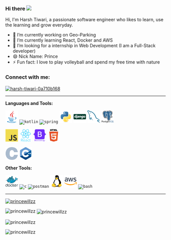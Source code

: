 ### Hi there <img src="https://raw.githubusercontent.com/MartinHeinz/MartinHeinz/master/wave.gif" width="30px">

<!-- **princewillzz/princewillzz** is a ✨ _special_ ✨ repository because its `README.md` (this file) appears on your GitHub profile. -->

Hi, I'm Harsh Tiwari, a passionate software engineer who likes to learn, use the learning and grow everyday.

-   🔭 I’m currently working on Geo-Parking
-   🌱 I’m currently learning React, Docker and AWS
-   👯 I’m looking for a internship in Web Development (I am a Full-Stack developer)
    <!-- - 👯 I’m looking to collaborate on ... -->
    <!-- - 🤔 I’m looking for help with ... -->
    <!-- - 💬 Ask me about ... -->
    <!-- - 📫 How to reach me: ... -->
-   😄 Nick Name: Prince
-   ⚡ Fun fact: I love to play volleyball and spend my free time with nature

<h3 align="left">Connect with me:</h3>
<p align="left">
<a href="https://linkedin.com/in/harsh-tiwari-0a710b168" target="blank"><img align="center" src="https://cdn.jsdelivr.net/npm/simple-icons@3.0.1/icons/linkedin.svg" alt="harsh-tiwari-0a710b168" height="30" width="40" /></a>
</p>

<hr/>


**Languages and Tools:**

<code><img src="https://raw.githubusercontent.com/devicons/devicon/master/icons/java/java-original.svg" alt="c" width="40" height="40"/></code>
<code><img src="https://www.vectorlogo.zone/logos/kotlinlang/kotlinlang-icon.svg" alt="kotlin" width="40" height="40"/></code>
<code><img src="https://www.vectorlogo.zone/logos/springio/springio-icon.svg" alt="spring" width="40" height="40"/></code>
<code><img src="https://raw.githubusercontent.com/devicons/devicon/master/icons/python/python-original.svg" alt="c" width="40" height="40"/></code>
<code><img src="https://raw.githubusercontent.com/devicons/devicon/master/icons/django/django-original.svg" alt="c" width="40" height="40"/></code>
<code><img src="https://raw.githubusercontent.com/devicons/devicon/master/icons/mysql/mysql-original.svg" alt="c" width="40" height="40"/></code>
<code><img src="https://raw.githubusercontent.com/devicons/devicon/master/icons/postgresql/postgresql-original-wordmark.svg" alt="c" width="40" height="40"/></code>

<code><img src="https://raw.githubusercontent.com/devicons/devicon/master/icons/javascript/javascript-original.svg" alt="c" width="40" height="40"/></code>
<code><img src="https://raw.githubusercontent.com/devicons/devicon/master/icons/react/react-original-wordmark.svg" alt="c" width="40" height="40"/></code>
<code><img src="https://raw.githubusercontent.com/devicons/devicon/master/icons/bootstrap/bootstrap-plain-wordmark.svg" alt="bootstrap" width="40" height="40"/></code>
<code><img src="https://raw.githubusercontent.com/devicons/devicon/master/icons/html5/html5-original-wordmark.svg" alt="html5" width="40" height="40"/></code>

<code><img src="https://raw.githubusercontent.com/devicons/devicon/master/icons/c/c-original.svg" alt="c" width="40" height="40"/></code>
<code><img src="https://raw.githubusercontent.com/devicons/devicon/master/icons/cplusplus/cplusplus-original.svg" alt="c" width="40" height="40"/></code>

**Other Tools:**

<code><img src="https://raw.githubusercontent.com/devicons/devicon/master/icons/docker/docker-original-wordmark.svg" alt="c" width="40" height="40"/></code>
<code><img src="https://www.vectorlogo.zone/logos/git-scm/git-scm-icon.svg" alt="c" width="40" height="40"/></code>
<code><img src="https://www.vectorlogo.zone/logos/getpostman/getpostman-icon.svg" alt="postman" width="40" height="40"/></code>
<code><img src="https://raw.githubusercontent.com/devicons/devicon/master/icons/linux/linux-original.svg" alt="c" width="40" height="40"/></code>
<code><img src="https://raw.githubusercontent.com/devicons/devicon/master/icons/amazonwebservices/amazonwebservices-original-wordmark.svg" alt="aws" width="40" height="40"/></code>
<code><img src="https://www.vectorlogo.zone/logos/gnu_bash/gnu_bash-icon.svg" alt="bash" width="40" height="40"/></code>

<hr/>

<p align="left"> <a href="https://github.com/ryo-ma/github-profile-trophy"><img src="https://github-profile-trophy.vercel.app/?username=princewillzz" alt="princewillzz" /></a> </p>


<p><img align="left" src="https://github-readme-stats.vercel.app/api/top-langs?username=princewillzz&show_icons=true&locale=en&layout=compact" alt="princewillzz" /></p>

<p>&nbsp;<img align="center" src="https://github-readme-stats.vercel.app/api?username=princewillzz&show_icons=true&locale=en" alt="princewillzz" /></p>

<p><img align="center" src="https://github-readme-streak-stats.herokuapp.com/?user=princewillzz&" alt="princewillzz" /></p>




<p align="left"> <img src="https://komarev.com/ghpvc/?username=princewillzz&label=Profile%20views&color=0e75b6&style=flat" alt="princewillzz" /> </p>


